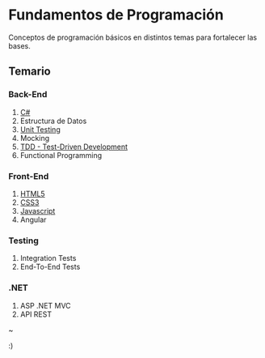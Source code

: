 # Fundamentos de Programación

Conceptos de programación básicos en distintos temas para fortalecer las bases.

## Temario
### Back-End
1. [C#](https://github.com/luzyrawr/selfstudy/blob/main/C%23.md)
1. Estructura de Datos
1. [Unit Testing](https://github.com/luzyrawr/selfstudy/blob/main/UnitTesting.md)
1. Mocking
1. [TDD - Test-Driven Development](https://github.com/luzyrawr/selfstudy/blob/main/TDD.md)
1. Functional Programming

### Front-End
1. [HTML5](https://github.com/luzyrawr/selfstudy/blob/main/HTML5.md)
1. [CSS3](https://github.com/luzyrawr/selfstudy/blob/main/CSS3.md)
1. [Javascript](https://github.com/luzyrawr/selfstudy/blob/main/JavaScript.md)
1. Angular

### Testing
1. Integration Tests
1. End-To-End Tests

### .NET
1. ASP .NET MVC
1. API REST



~

:)
